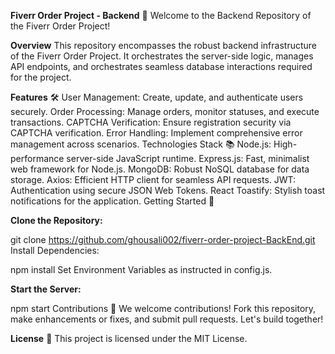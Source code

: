 **Fiverr Order Project - Backend**
🚀 Welcome to the Backend Repository of the Fiverr Order Project!

**Overview**
This repository encompasses the robust backend infrastructure of the Fiverr Order Project. It orchestrates the server-side logic, manages API endpoints, and orchestrates seamless database interactions required for the project.

**Features** 🛠️
User Management: Create, update, and authenticate users securely.
Order Processing: Manage orders, monitor statuses, and execute transactions.
CAPTCHA Verification: Ensure registration security via CAPTCHA verification.
Error Handling: Implement comprehensive error management across scenarios.
Technologies Stack 📚
Node.js: High-performance server-side JavaScript runtime.
Express.js: Fast, minimalist web framework for Node.js.
MongoDB: Robust NoSQL database for data storage.
Axios: Efficient HTTP client for seamless API requests.
JWT: Authentication using secure JSON Web Tokens.
React Toastify: Stylish toast notifications for the application.
Getting Started 🚀

**Clone the Repository:**

git clone https://github.com/ghousali002/fiverr-order-project-BackEnd.git
Install Dependencies:

npm install
Set Environment Variables as instructed in config.js.

**Start the Server:**

npm start
Contributions 🙌
We welcome contributions! Fork this repository, make enhancements or fixes, and submit pull requests. Let's build together!

**License** 📜
This project is licensed under the MIT License.
